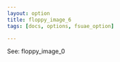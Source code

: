 ```yaml
---
layout: option
title: floppy_image_6
tags: [docs, options, fsuae_option]

---
```


See: floppy_image_0
